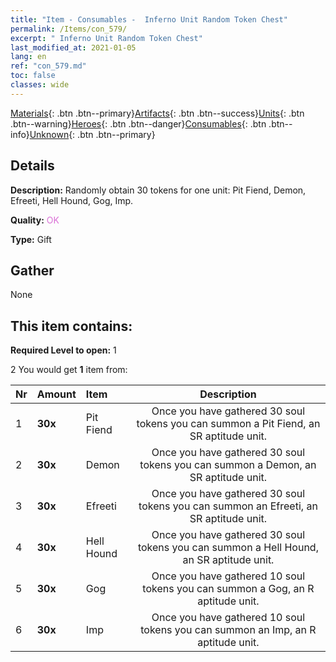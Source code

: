 ```yaml
---
title: "Item - Consumables -  Inferno Unit Random Token Chest"
permalink: /Items/con_579/
excerpt: " Inferno Unit Random Token Chest"
last_modified_at: 2021-01-05
lang: en
ref: "con_579.md"
toc: false
classes: wide
---
```

 [Materials](/Items/){: .btn .btn--primary}[Artifacts](/Items/Artifacts/){: .btn .btn--success}[Units](/Items/Units/){: .btn .btn--warning}[Heroes](/Items/Heroes/){: .btn .btn--danger}[Consumables](/Items/Consumables/){: .btn .btn--info}[Unknown](/Items/Unknown/){: .btn .btn--primary}

## Details
 **Description:** Randomly obtain 30 tokens for one unit: Pit Fiend, Demon, Efreeti, Hell Hound, Gog, Imp.

 **Quality:** <span style="color: #DA70D6">OK</span>

 **Type:** Gift

## Gather

  None

## This item contains:

 **Required Level to open:** 1

 2 You would get **1** item  from:

  | Nr | Amount |     Item    | Description |
  |:---|:-------|:------------|:-----------:|
  | 1 |  **30x** | Pit Fiend | Once you have gathered 30 soul tokens you can summon a Pit Fiend, an SR aptitude unit.  | 
  | 2 |  **30x** | Demon | Once you have gathered 30 soul tokens you can summon a Demon, an SR aptitude unit.  | 
  | 3 |  **30x** | Efreeti | Once you have gathered 30 soul tokens you can summon an Efreeti, an SR aptitude unit.  | 
  | 4 |  **30x** | Hell Hound | Once you have gathered 30 soul tokens you can summon a Hell Hound, an SR aptitude unit.  | 
  | 5 |  **30x** | Gog | Once you have gathered 10 soul tokens you can summon a Gog, an R aptitude unit.  | 
  | 6 |  **30x** | Imp | Once you have gathered 10 soul tokens you can summon an Imp, an R aptitude unit.  | 
